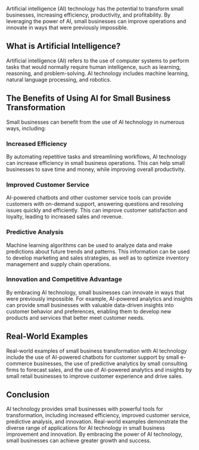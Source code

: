 
Artificial intelligence (AI) technology has the potential to transform small businesses, increasing efficiency, productivity, and profitability. By leveraging the power of AI, small businesses can improve operations and innovate in ways that were previously impossible.

What is Artificial Intelligence?
--------------------------------

Artificial intelligence (AI) refers to the use of computer systems to perform tasks that would normally require human intelligence, such as learning, reasoning, and problem-solving. AI technology includes machine learning, natural language processing, and robotics.

The Benefits of Using AI for Small Business Transformation
----------------------------------------------------------

Small businesses can benefit from the use of AI technology in numerous ways, including:

### Increased Efficiency

By automating repetitive tasks and streamlining workflows, AI technology can increase efficiency in small business operations. This can help small businesses to save time and money, while improving overall productivity.

### Improved Customer Service

AI-powered chatbots and other customer service tools can provide customers with on-demand support, answering questions and resolving issues quickly and efficiently. This can improve customer satisfaction and loyalty, leading to increased sales and revenue.

### Predictive Analysis

Machine learning algorithms can be used to analyze data and make predictions about future trends and patterns. This information can be used to develop marketing and sales strategies, as well as to optimize inventory management and supply chain operations.

### Innovation and Competitive Advantage

By embracing AI technology, small businesses can innovate in ways that were previously impossible. For example, AI-powered analytics and insights can provide small businesses with valuable data-driven insights into customer behavior and preferences, enabling them to develop new products and services that better meet customer needs.

Real-World Examples
-------------------

Real-world examples of small business transformation with AI technology include the use of AI-powered chatbots for customer support by small e-commerce businesses, the use of predictive analytics by small consulting firms to forecast sales, and the use of AI-powered analytics and insights by small retail businesses to improve customer experience and drive sales.

Conclusion
----------

AI technology provides small businesses with powerful tools for transformation, including increased efficiency, improved customer service, predictive analysis, and innovation. Real-world examples demonstrate the diverse range of applications for AI technology in small business improvement and innovation. By embracing the power of AI technology, small businesses can achieve greater growth and success.
